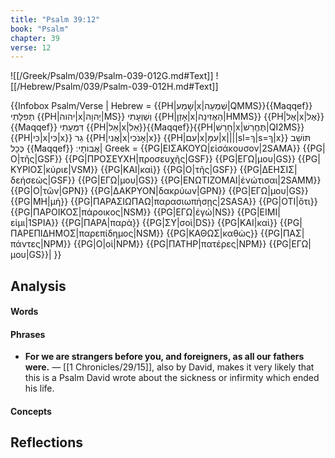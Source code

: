 ```yaml
---
title: "Psalm 39:12"
book: "Psalm"
chapter: 39
verse: 12
---
```

![[/Greek/Psalm/039/Psalm-039-012G.md#Text]]
![[/Hebrew/Psalm/039/Psalm-039-012H.md#Text]]

{{Infobox Psalm/Verse |
  Hebrew = {{PH|שָׁמַע|x|שִׁמְעָה|QMMS}}{{Maqqef}}
תְפִלָּתִי
{{PH|יהוה|x|יְהוָה|MS}}
וְשַׁוְעָתִי
{{PH|אָזַן|x|הַאֲזִינָה|HMMS}} {{PH|אֶל|x|אֶל}}{{Maqqef}}
דִּמְעָתִי
{{PH|אַל|x|אַל}}{{Maqqef}}{{PH|חָרַשׁ|x|תֶּחֱרַשׁ|QI2MS}} {{PH|כִּי|x|כִּי|x}}
גֵר
{{PH|אֲנִי|x|אָנֹכִי|x}} {{PH|עִם|x|עִמָּ|x||||sl=ךְ|s=ךְ|x}}
תּוֹשָׁב
כְּכָל
{{Maqqef}}
אֲבוֹתָי
׃|
  Greek = {{PG|ΕΙΣΑΚΟΥΩ|εἰσάκουσον|2SAMA}} {{PG|Ο|τῆς|GSF}} {{PG|ΠΡΟΣΕΥΧΗ|προσευχῆς|GSF}} {{PG|ΕΓΩ|μου|GS}} {{PG|ΚΥΡΙΟΣ|κύριε|VSM}} {{PG|ΚΑΙ|καὶ}} {{PG|Ο|τῆς|GSF}} {{PG|ΔΕΗΣΙΣ|δεήσεώς|GSF}} {{PG|ΕΓΩ|μου|GS}} {{PG|ΕΝΩΤΙΖΟΜΑΙ|ἐνώτισαι|2SAMM}} {{PG|Ο|τῶν|GPN}} {{PG|ΔΑΚΡΥΟΝ|δακρύων|GPN}} {{PG|ΕΓΩ|μου|GS}} {{PG|ΜΗ|μὴ}} {{PG|ΠΑΡΑΣΙΩΠΑΩ|παρασιωπήσῃς|2SASA}} {{PG|ΟΤΙ|ὅτι}} {{PG|ΠΑΡΟΙΚΟΣ|πάροικος|NSM}} {{PG|ΕΓΩ|ἐγώ|NS}} {{PG|ΕΙΜΙ|εἰμι|1SPIA}} {{PG|ΠΑΡΑ|παρὰ}} {{PG|ΣΥ|σοὶ|DS}} {{PG|ΚΑΙ|καὶ}} {{PG|ΠΑΡΕΠΙΔΗΜΟΣ|παρεπίδημος|NSM}} {{PG|ΚΑΘΩΣ|καθὼς}} {{PG|ΠΑΣ|πάντες|NPM}} {{PG|Ο|οἱ|NPM}} {{PG|ΠΑΤΗΡ|πατέρες|NPM}} {{PG|ΕΓΩ|μου|GS}}|
}}

## Analysis

#### Words

#### Phrases
- **For we are strangers before you, and foreigners, as all our fathers were.** — [[1 Chronicles/29/15]], also by David, makes it very likely that this is a Psalm David wrote about the sickness or infirmity which ended his life.

#### Concepts

## Reflections
